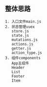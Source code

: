 ## 整体思路
    1. 入口文件main.js
    2. 状态管理vuex
       store.js
       state.js
       mutations.js
       actions.js
       getter.js
       action_type.js
    3. 组件components 
       App主组件
       Header
       List
       Footer
       Item
